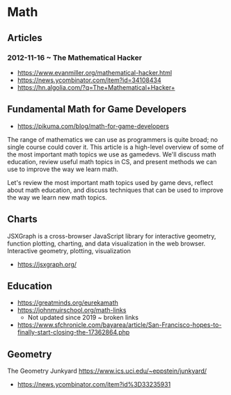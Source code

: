 # Math

## Articles

### 2012-11-16 ~ The Mathematical Hacker

* https://www.evanmiller.org/mathematical-hacker.html
* https://news.ycombinator.com/item?id=34108434
* https://hn.algolia.com/?q=The+Mathematical+Hacker+



## Fundamental Math for Game Developers

* https://pikuma.com/blog/math-for-game-developers

The range of mathematics we can use as programmers is quite broad; no single course could cover it. This article is a high-level overview of some of the most important math topics we use as gamedevs. We'll discuss math education, review useful math topics in CS, and present methods we can use to improve the way we learn math.

Let's review the most important math topics used by game devs, reflect about math education, and discuss techniques that can be used to improve the way we learn new math topics.


## Charts

JSXGraph is a cross-browser JavaScript library for interactive geometry, function plotting, charting, and data visualization in the web browser. Interactive geometry, plotting, visualization

* https://jsxgraph.org/

## Education

* https://greatminds.org/eurekamath
* https://johnmuirschool.org/math-links
  * Not updated since 2019 ~ broken links
* https://www.sfchronicle.com/bayarea/article/San-Francisco-hopes-to-finally-start-closing-the-17362864.php


## Geometry

The Geometry Junkyard
https://www.ics.uci.edu/~eppstein/junkyard/
* https://news.ycombinator.com/item?id%3D33235931